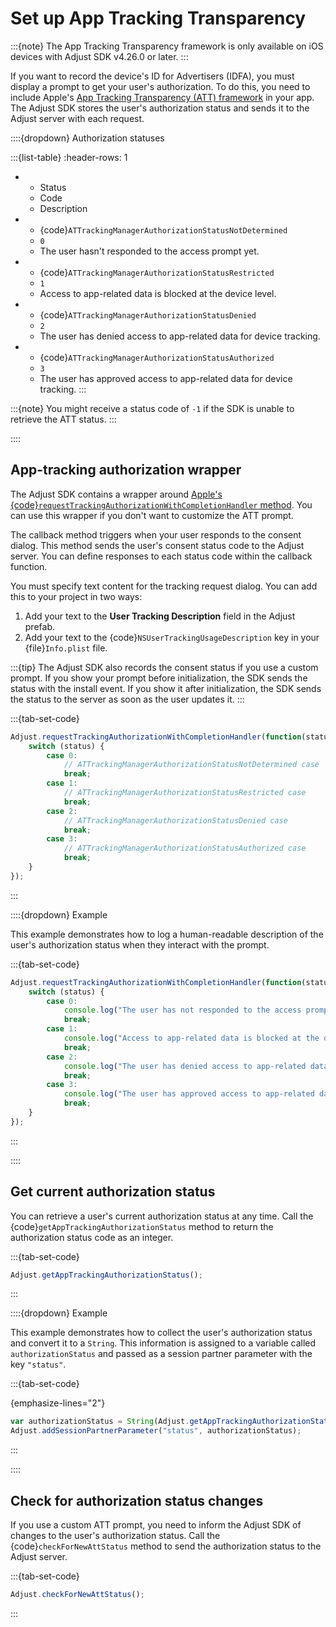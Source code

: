 # Set up App Tracking Transparency

:::{note}
The App Tracking Transparency framework is only available on iOS devices with Adjust SDK v4.26.0 or later.
:::

If you want to record the device's ID for Advertisers (IDFA), you must display a prompt to get your user's authorization. To do this, you need to include Apple's [App Tracking Transparency (ATT) framework](https://help.adjust.com/en/article/app-tracking-transparency-att-framework) in your app. The Adjust SDK stores the user's authorization status and sends it to the Adjust server with each request.

::::{dropdown} Authorization statuses

:::{list-table}
:header-rows: 1
* - Status
   - Code
   - Description
* - {code}`ATTrackingManagerAuthorizationStatusNotDetermined`
   - `0`
   - The user hasn't responded to the access prompt yet.
* - {code}`ATTrackingManagerAuthorizationStatusRestricted`	
   - `1` 
   - Access to app-related data is blocked at the device level.
* - {code}`ATTrackingManagerAuthorizationStatusDenied`
   - `2`	
   - The user has denied access to app-related data for device tracking.
* - {code}`ATTrackingManagerAuthorizationStatusAuthorized`	
   - `3`	
   - The user has approved access to app-related data for device tracking.
:::

:::{note}
You might receive a status code of `-1` if the SDK is unable to retrieve the ATT status.
:::

::::

## App-tracking authorization wrapper

The Adjust SDK contains a wrapper around [Apple's {code}`requestTrackingAuthorizationWithCompletionHandler` method](https://developer.apple.com/documentation/apptrackingtransparency/attrackingmanager/3547037-requesttrackingauthorizationwith). You can use this wrapper if you don't want to customize the ATT prompt.

The callback method triggers when your user responds to the consent dialog. This method sends the user's consent status code to the Adjust server. You can define responses to each status code within the callback function.

You must specify text content for the tracking request dialog. You can add this to your project in two ways:

1. Add your text to the **User Tracking Description** field in the Adjust prefab.
2. Add your text to the {code}`NSUserTrackingUsageDescription` key in your {file}`Info.plist` file.

:::{tip}
The Adjust SDK also records the consent status if you use a custom prompt. If you show your prompt before initialization, the SDK sends the status with the install event. If you show it after initialization, the SDK sends the status to the server as soon as the user updates it.
:::

:::{tab-set-code}
```js
Adjust.requestTrackingAuthorizationWithCompletionHandler(function(status) {
    switch (status) {
        case 0:
            // ATTrackingManagerAuthorizationStatusNotDetermined case
            break;
        case 1:
            // ATTrackingManagerAuthorizationStatusRestricted case
            break;
        case 2:
            // ATTrackingManagerAuthorizationStatusDenied case
            break;
        case 3:
            // ATTrackingManagerAuthorizationStatusAuthorized case
            break;
    }
});
```
:::

::::{dropdown} Example

This example demonstrates how to log a human-readable description of the user's authorization status when they interact with the prompt.

:::{tab-set-code}
```js
Adjust.requestTrackingAuthorizationWithCompletionHandler(function(status) {
    switch (status) {
        case 0:
            console.log("The user has not responded to the access prompt yet.");
            break;
        case 1:
            console.log("Access to app-related data is blocked at the device level.");
            break;
        case 2:
            console.log("The user has denied access to app-related data for device tracking.");
            break;
        case 3:
            console.log("The user has approved access to app-related data for device tracking.");
            break;
    }
});
```
:::

::::

## Get current authorization status

You can retrieve a user's current authorization status at any time. Call the {code}`getAppTrackingAuthorizationStatus` method to return the authorization status code as an integer.

:::{tab-set-code}

```js
Adjust.getAppTrackingAuthorizationStatus();
```

:::

::::{dropdown} Example

This example demonstrates how to collect the user's authorization status and convert it to a `String`. This information is assigned to a variable called `authorizationStatus` and passed as a session partner parameter with the key `"status"`.

:::{tab-set-code}

{emphasize-lines="2"}
```js
var authorizationStatus = String(Adjust.getAppTrackingAuthorizationStatus());
Adjust.addSessionPartnerParameter("status", authorizationStatus);
```

:::

::::

## Check for authorization status changes

If you use a custom ATT prompt, you need to inform the Adjust SDK of changes to the user's authorization status. Call the {code}`checkForNewAttStatus` method to send the authorization status to the Adjust server.

:::{tab-set-code}

```js
Adjust.checkForNewAttStatus();
```

:::

